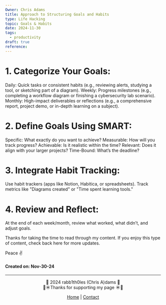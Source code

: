 ```yaml
---
Owner: Chris Adams
title: Approach to Structuring Goals and Habits
type: Life Hacking
topic: Goals & Habits
date: 2024-11-30
tags:
  - productivity
draft: true
reference:
---
```

# 1. Categorize Your Goals:

Daily: Quick tasks or consistent habits (e.g., reviewing alerts, studying a tool, or sketching part of a diagram).
Weekly: Progress milestones (e.g., completing a workflow diagram or finishing a cybersecurity lab scenario).
Monthly: High-impact deliverables or reflections (e.g., a comprehensive report, project demo, or in-depth learning on a subject).

# 2. Define Goals Using SMART:

Specific: What exactly do you want to achieve?
Measurable: How will you track progress?
Achievable: Is it realistic within the time?
Relevant: Does it align with your larger projects?
Time-Bound: What’s the deadline?

# 3. Integrate Habit Tracking:

Use habit trackers (apps like Notion, Habitica, or spreadsheets).
Track metrics like "Diagrams created" or "Time spent learning tools."

# 4. Review and Reflect:

At the end of each week/month, review what worked, what didn’t, and adjust goals.


<div class="neon-line"></div>

Thanks for taking the time to read through my content. If you enjoy this type of content, check back here for more updates. 

Peace ✌️

#### Created on: Nov-30-24
---



<div style="text-align: center;">
	<div class="gradient-text">👾 2024 rabb1th0les (Chris A)dams 👾</div> 
	🌴☀Thanks for supporting my page ☀🌴
	<nav>
		<ul style="list-style: none; padding: 0;">
			<div style="text-align: center;">
				<li><a href="index.html">Home</a> | <a href="Contact.html">Contact</a></li>
			</div>
		</ul>
	</nav>	
</div>
